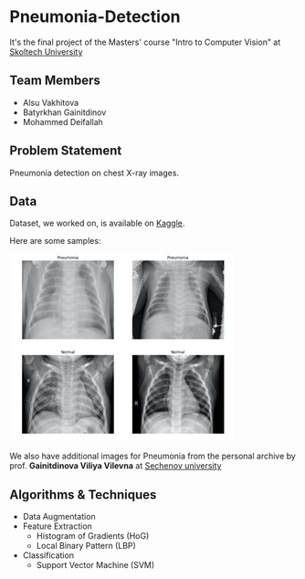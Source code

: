 # Pneumonia-Detection
It's the final project of the Masters' course "Intro to Computer Vision" at [Skoltech University](https://www.skoltech.ru/en/)

## Team Members
- Alsu Vakhitova
- Batyrkhan Gainitdinov
- Mohammed Deifallah

## Problem Statement
Pneumonia detection on chest X-ray images.

## Data
Dataset, we worked on, is available on [Kaggle](https://www.kaggle.com/paultimothymooney/chest-xray-pneumonia).

Here are some samples:

![example.jpg](example.jpg)

We also have additional images for Pneumonia from the personal archive by prof. **Gainitdinova Viliya Vilevna** at [Sechenov university](https://www.sechenov.ru/eng/)

## Algorithms & Techniques
- Data Augmentation
- Feature Extraction
    - Histogram of Gradients (HoG)
    - Local Binary Pattern (LBP)
- Classification
    - Support Vector Machine (SVM)
